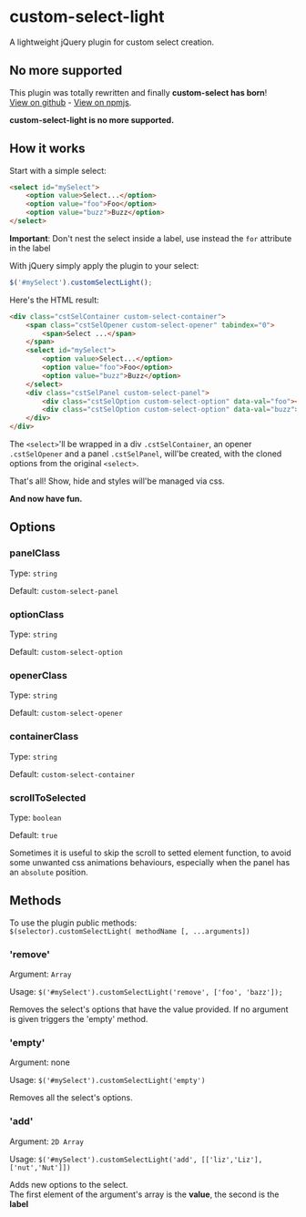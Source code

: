# custom-select-light
A lightweight jQuery plugin for custom select creation.

## No more supported
This plugin was totally rewritten and finally **custom-select has born**!  
[View on github](https://github.com/custom-select/custom-select) - [View on npmjs](https://www.npmjs.com/package/custom-select).  

**custom-select-light is no more supported.**

## How it works
Start with a simple select:
```html
<select id="mySelect">
    <option value>Select...</option>
    <option value="foo">Foo</option>
    <option value="buzz">Buzz</option>
</select>
```
**Important**: Don't nest the select inside a label, use instead the `for` attribute in the label

With jQuery simply apply the plugin to your select:
```javascript
$('#mySelect').customSelectLight();
```

Here's the HTML result:
```html
<div class="cstSelContainer custom-select-container">
    <span class="cstSelOpener custom-select-opener" tabindex="0">
        <span>Select ...</span>
    </span>
    <select id="mySelect">
        <option value>Select...</option>
        <option value="foo">Foo</option>
        <option value="buzz">Buzz</option>
    </select>
    <div class="cstSelPanel custom-select-panel">
        <div class="cstSelOption custom-select-option" data-val="foo"><span>Foo</span></div>
        <div class="cstSelOption custom-select-option" data-val="buzz"><span>Buzz</span></div>
    </div>
</div>
```
The `<select>`'ll be wrapped in a div `.cstSelContainer`, an opener `.cstSelOpener` and a panel `.cstSelPanel`, will'be created, with the cloned options from the original `<select>`.

That's all! Show, hide and styles will'be managed via css.

**And now have fun.**

## Options

### panelClass
Type: `string`

Default: `custom-select-panel`

### optionClass
Type: `string`

Default: `custom-select-option`

### openerClass
Type: `string`

Default: `custom-select-opener`

### containerClass
Type: `string`

Default: `custom-select-container`

### scrollToSelected
Type: `boolean`

Default: `true`

Sometimes it is useful to skip the scroll to setted element function, to avoid some unwanted css animations behaviours, especially when the panel has an `absolute` position.

## Methods
To use the plugin public methods:  
`$(selector).customSelectLight( methodName [, ...arguments])`

### 'remove'
Argument: `Array`

Usage: `$('#mySelect').customSelectLight('remove', ['foo', 'bazz']);`

Removes the select's options that have the value provided.
If no argument is given triggers the 'empty' method.

### 'empty'
Argument: none

Usage: `$('#mySelect').customSelectLight('empty')`

Removes all the select's options.

### 'add'
Argument: `2D Array`

Usage: `$('#mySelect').customSelectLight('add', [['liz','Liz'],['nut','Nut']])`

Adds new options to the select.  
The first element of the argument's array is the **value**, the second is the **label**
